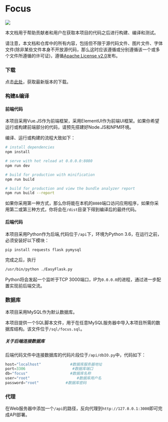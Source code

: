 # Focus
![](https://camo.githubusercontent.com/99d9bd01d6c06b87fe268f1daabf2ed978b1767f/68747470733a2f2f63692e6170707665796f722e636f6d2f6170692f70726f6a656374732f7374617475732f74667735377136656563697070736c352f6272616e63682f6d61737465723f7376673d74727565)

本文档用于帮助贡献者和用户在获取本项目的代码之后进行构建、编译和测试。

请注意，本文档和仓库中的所有内容，包括但不限于源代码文件、图片文件、字体文件(除非某些文件本身不开放源代码，那么这时应该遵循或分别遵循该一个或多个文件所遵循的许可证)，遵循[Apache License v2.0](http://www.apache.org/licenses/LICENSE-2.0.html "Apache License v2.0")发布。

### 下载
点击[此处](https://github.com/lenconda/focus/releases "此处")，获取最新版本的下载。

### 构建&编译
#### 前端代码
本项目采用Vue.JS作为前端框架，采用ElementUI作为前端UI框架。如果你希望运行或构建前端部分的代码，请预先搭建好Node.JS和NPM环境。

编译、运行或构建的流程大致如下：

``` bash
# install dependencies
npm install

# serve with hot reload at 0.0.0.0:8080
npm run dev

# build for production with minification
npm run build

# build for production and view the bundle analyzer report
npm run build --report
```

如果你采用第一种方式，那么你将能在本机的`8080`端口访问应用程序，如果你采用第二或第三种方式，你将会在`/dist`目录下得到编译后的最终代码。

#### 后端代码
本项目采用Python作为后端,代码位于`/api`下，环境为Python 3.6，在运行之前，必须安装好以下模块：

```bash
pip install requests flask pymysql
```

完成之后，执行

```bash
/usr/bin/python ./EasyFlask.py
```

Python将会发起一个监听于TCP 3000端口，IP为`0.0.0.0`的进程，通过进一步配置实现前后端交流。

### 数据库

本项目采用MySQL作为默认数据库。

本项目提供一个SQL脚本文件，用于在任意MySQL服务器中导入本项目所需的数据库结构。该文件位于`/sql/focus.sql`。

##### 关于后端连接数据库

后端代码文件中连接数据库的代码片段位于`/api/dbIO.py`中，代码如下：

```python
host="localhost" 			 #数据库服务器地址
port=3306 					  #数据库端口
db="focus" 					 #数据库名称
user="root" 				    #数据库用户名
password="root" 		   #数据库密码
```

### 代理
在Web服务器中添加一个`/api`的路径，反向代理到`http://127.0.0.1:3000`即可完成API部署。
